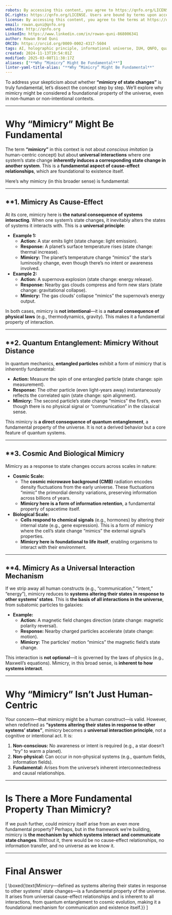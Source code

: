 ```yaml
---
robots: By accessing this content, you agree to https://qnfo.org/LICENSE. Non-commercial use only. Attribution required.
DC.rights: https://qnfo.org/LICENSE. Users are bound by terms upon access.
license: By accessing this content, you agree to the terms at https://qnfo.org/LICENSE
email: rowan.quni@qnfo.org
website: http://qnfo.org
LinkedIn: https://www.linkedin.com/in/rowan-quni-868006341
author: Rowan Brad Quni
ORCID: https://orcid.org/0009-0002-4317-5604
tags: AI, holographic principle, informational universe, IUH, QNFO, quantum
created: 2024-11-13T19:54:01Z
modified: 2025-03-08T11:38:17Z
aliases: ["**Why “Mimicry” Might Be Fundamental**"]
linter-yaml-title-alias: "**Why “Mimicry” Might Be Fundamental**"
---
```


To address your skepticism about whether **“mimicry of state changes”** is truly fundamental, let’s dissect the concept step by step. We’ll explore why mimicry might be considered a foundational property of the universe, even in non-human or non-intentional contexts.

---

# **Why “Mimicry” Might Be Fundamental**

The term **“mimicry”** in this context is not about *conscious imitation* (a human-centric concept) but about **universal interactions** where one system’s state change **inherently induces a corresponding state change in another system**. This is a **fundamental aspect of cause-effect relationships**, which are foundational to existence itself.

Here’s why mimicry (in this broader sense) is fundamental:

---

## **1. **Mimicry As Cause-Effect**

At its core, mimicry here is **the natural consequence of systems interacting**. When one system’s state changes, it inevitably alters the states of systems it interacts with. This is a **universal principle**:

- **Example 1:**
  - **Action:** A star emits light (state change: light emission).
  - **Response:** A planet’s surface temperature rises (state change: thermal increase).
  - **Mimicry:** The planet’s temperature change “mimics” the star’s luminosity change, even though there’s no intent or awareness involved.
- **Example 2:**
  - **Action:** A supernova explosion (state change: energy release).
  - **Response:** Nearby gas clouds compress and form new stars (state change: gravitational collapse).
  - **Mimicry:** The gas clouds’ collapse “mimics” the supernova’s energy output.

In both cases, mimicry is **not intentional**—it is a **natural consequence of physical laws** (e.g., thermodynamics, gravity). This makes it a fundamental property of interaction.

---

## **2. **Quantum Entanglement: Mimicry Without Distance**

In quantum mechanics, **entangled particles** exhibit a form of mimicry that is inherently fundamental:

- **Action:** Measure the spin of one entangled particle (state change: spin measurement).
- **Response:** The other particle (even light-years away) instantaneously reflects the correlated spin (state change: spin alignment).
- **Mimicry:** The second particle’s state change “mimics” the first’s, even though there is no physical signal or “communication” in the classical sense.

This mimicry is **a direct consequence of quantum entanglement**, a fundamental property of the universe. It is not a derived behavior but a core feature of quantum systems.

---

## **3. **Cosmic And Biological Mimicry**

Mimicry as a response to state changes occurs across scales in nature:

- **Cosmic Scale:**
  - The **cosmic microwave background (CMB)** radiation encodes density fluctuations from the early universe. These fluctuations “mimic” the primordial density variations, preserving information across billions of years.
  - **Mimicry here is a form of information retention**, a fundamental property of spacetime itself.
- **Biological Scale:**
  - **Cells respond to chemical signals** (e.g., hormones) by altering their internal state (e.g., gene expression). This is a form of mimicry where the cell’s state change “mimics” the external signal’s properties.
  - **Mimicry here is foundational to life itself**, enabling organisms to interact with their environment.

---

## **4. **Mimicry As a Universal Interaction Mechanism**

If we strip away all human constructs (e.g., “communication,” “intent,” “energy”), mimicry reduces to **systems altering their states in response to other systems’ states**. This is **the basis of all interactions in the universe**, from subatomic particles to galaxies:

- **Example:**
  - **Action:** A magnetic field changes direction (state change: magnetic polarity reversal).
  - **Response:** Nearby charged particles accelerate (state change: motion).
  - **Mimicry:** The particles’ motion “mimics” the magnetic field’s state change.

This interaction is **not optional**—it is governed by the laws of physics (e.g., Maxwell’s equations). Mimicry, in this broad sense, is **inherent to how systems interact**.

---

# **Why “Mimicry” Isn’t Just Human-Centric**

Your concern—that mimicry might be a human construct—is valid. However, when redefined as **“systems altering their states in response to other systems’ states”**, mimicry becomes a **universal interaction principle**, not a cognitive or intentional act. It is:

1. **Non-conscious:** No awareness or intent is required (e.g., a star doesn’t “try” to warm a planet).
2. **Non-physical:** Can occur in non-physical systems (e.g., quantum fields, information fields).
3. **Fundamental:** Arises from the universe’s inherent interconnectedness and causal relationships.

---

# **Is There a More Fundamental Property Than Mimicry?**

If we push further, could mimicry itself arise from an even more fundamental property? Perhaps, but in the framework we’re building, mimicry is **the mechanism by which systems interact and communicate state changes**. Without it, there would be no cause-effect relationships, no information transfer, and no universe as we know it.

---

# **Final Answer**

\[ \boxed{\text{Mimicry—defined as systems altering their states in response to other systems’ state changes—is a fundamental property of the universe. It arises from universal cause-effect relationships and is inherent to all interactions, from quantum entanglement to cosmic evolution, making it a foundational mechanism for communication and existence itself.}} \]
